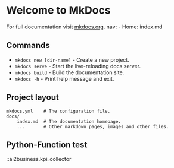 # Welcome to MkDocs

For full documentation visit [mkdocs.org](https://www.mkdocs.org).
nav:
    - Home: index.md
  

## Commands

* `mkdocs new [dir-name]` - Create a new project.
* `mkdocs serve` - Start the live-reloading docs server.
* `mkdocs build` - Build the documentation site.
* `mkdocs -h` - Print help message and exit.

## Project layout

    mkdocs.yml    # The configuration file.
    docs/
        index.md  # The documentation homepage.
        ...       # Other markdown pages, images and other files.

## Python-Function test

::ai2business.kpi_collector
